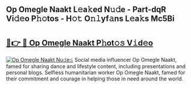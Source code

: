 ## Op Omegle Naakt L𝚎a𝚔ed N𝚞𝚍e - Part-dqR Vi𝚍𝚎o P𝚑𝚘tos - H𝚘𝚝 O𝚗𝚕yf𝚊ns L𝚎a𝚔s Mc5Bi

# <h2><a href="http://kf9ci2.oniu.top/?m=Op+Omegle+Naakt">🔗👉 🔴 Op Omegle Naakt P𝚑ot𝚘𝚜 V𝚒d𝚎o</a></h2>

[![Op Omegle Naakt Nu𝚍e𝚜](https://i.imgur.com/0qMVB7G.gif)](http://kf9ci2.oniu.top/?m=Op+Omegle+Naakt)
Social media influencer Op Omegle Naakt, famed for sharing dance and lifestyle content, including presentations and personal blogs. Selfless humanitarian worker Op Omegle Naakt, famed for their commitment and courage in helping those in need around the world.  
